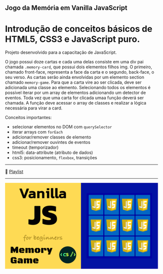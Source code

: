 ## Jogo da Memória em Vanilla JavaScript

# Introdução de conceitos básicos de HTML5, CSS3 e JavaScript puro.

Projeto desenvolvido para a capacitação de JavaScript.

O jogo possui doze cartas e cada uma delas consiste em uma div pai chamada `.memory-card`, que possui dois elementos filhos img. O primeiro, chamado front-face, representa a face da carta e o segundo, back-face, o seu verso.
As cartas serão ainda envolvidas por um elemento section chamado `memory-game`.
Para que a carta vire ao ser clicada, deve ser adicionada uma classe ao elemento. Selecionando todos os elementos é possível iterar por um array de elementos adicionando um detector de eventos. Toda vez que uma carta for clicada umaa função deverá ser chamada. A função deve acessar o array de classes e realizar a lógica necessária para virar a card.

Conceitos importantes:

* selecionar elementos no DOM com `querySelector`
* iterar arrays com `forEach`
* adicionar/remover classes de elemento
* adicionar/remover ouvintes de eventos
* timeout (temporizador)
* html5: data-attribute (atributo de dados)
* css3: posicionamento, `flexbox`, transições
---

💙 [Playlist](https://youtube.com/playlist?list=PLPjSrtKJfMyfDem5WcuE0_njkILHFXCpH)

---

![Memory Game](./memory-game.gif)
